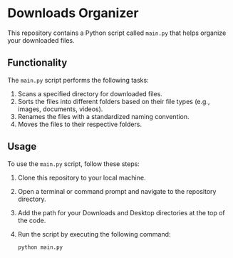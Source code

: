 # Downloads Organizer

This repository contains a Python script called `main.py` that helps organize your downloaded files.

## Functionality

The `main.py` script performs the following tasks:

1. Scans a specified directory for downloaded files.
2. Sorts the files into different folders based on their file types (e.g., images, documents, videos).
3. Renames the files with a standardized naming convention.
4. Moves the files to their respective folders.

## Usage

To use the `main.py` script, follow these steps:

1. Clone this repository to your local machine.
2. Open a terminal or command prompt and navigate to the repository directory.
3. Add the path for your Downloads and Desktop directories at the top of the code.
4. Run the script by executing the following command:

   ```bash
   python main.py

